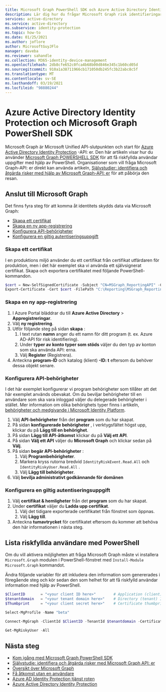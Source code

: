 ```yaml
---
title: Microsoft Graph PowerShell SDK och Azure Active Directory Identity Protection
description: Lär dig hur du frågar Microsoft Graph risk identifieringar och tillhör ande information från Azure Active Directory
services: active-directory
ms.service: active-directory
ms.subservice: identity-protection
ms.topic: how-to
ms.date: 01/25/2021
ms.author: joflore
author: MicrosoftGuyJFlo
manager: daveba
ms.reviewer: sahandle
ms.collection: M365-identity-device-management
ms.openlocfilehash: 2db8cfe652c0fca4b68b00d846e345c1b60cd05d
ms.sourcegitcommit: 910a1a38711966cb171050db245fc3b22abc8c5f
ms.translationtype: MT
ms.contentlocale: sv-SE
ms.lasthandoff: 03/19/2021
ms.locfileid: "98880244"
---
```

# <a name="azure-active-directory-identity-protection-and-the-microsoft-graph-powershell-sdk"></a>Azure Active Directory Identity Protection och Microsoft Graph PowerShell SDK

Microsoft Graph är Microsoft Unified API-slutpunkten och start för [Azure Active Directory Identity Protection](./overview-identity-protection.md) -API: er. Den här artikeln visar hur du använder [Microsoft Graph POWERSHELL SDK](/graph/powershell/get-started) för att få riskfyllda användar uppgifter med hjälp av PowerShell. Organisationer som vill fråga Microsoft Graph-API: er direkt kan använda artikeln, [Självstudier: identifiera och åtgärda risker med hjälp av Microsoft Graph-API: er](/graph/tutorial-riskdetection-api) för att påbörja den resan.


## <a name="connect-to-microsoft-graph"></a>Anslut till Microsoft Graph

Det finns fyra steg för att komma åt identitets skydds data via Microsoft Graph:

- [Skapa ett certifikat](#create-a-certificate)
- [Skapa en ny app-registrering](#create-a-new-app-registration)
- [Konfigurera API-behörigheter](#configure-api-permissions)
- [Konfigurera en giltig autentiseringsuppgift](#configure-a-valid-credential)

### <a name="create-a-certificate"></a>Skapa ett certifikat

I en produktions miljö använder du ett certifikat från certifikat utfärdaren för produktion, men i det här exemplet ska vi använda ett självsignerat certifikat. Skapa och exportera certifikatet med följande PowerShell-kommandon.

```powershell
$cert = New-SelfSignedCertificate -Subject "CN=MSGraph_ReportingAPI" -CertStoreLocation "Cert:\CurrentUser\My" -KeyExportPolicy Exportable -KeySpec Signature -KeyLength 2048 -KeyAlgorithm RSA -HashAlgorithm SHA256
Export-Certificate -Cert $cert -FilePath "C:\Reporting\MSGraph_ReportingAPI.cer"
```

### <a name="create-a-new-app-registration"></a>Skapa en ny app-registrering

1. I Azure Portal bläddrar du till **Azure Active Directory**  >  **Appregistreringar**.
1. Välj **ny registrering**.
1. Utför följande steg på sidan **skapa** :
   1. I text rutan **namn** anger du ett namn för ditt program (t. ex. Azure AD-API för risk identifiering).
   1. Under **typer av konto typer som stöds** väljer du den typ av konton som ska använda API: erna.
   1. Välj **Register** (Registrera).
1. Anteckna **program-ID** och katalog (klient) **-ID: t** eftersom du behöver dessa objekt senare.

### <a name="configure-api-permissions"></a>Konfigurera API-behörigheter

I det här exemplet konfigurerar vi program behörigheter som tillåter att det här exemplet används obevakat. Om du beviljar behörigheter till en användare som ska vara inloggad väljer du delegerade behörigheter i stället. Mer information om olika behörighets typer finns i artikeln, [behörigheter och medgivande i Microsoft Identity Platform](../develop/v2-permissions-and-consent.md#permission-types).

1. Välj **API-behörigheter** från det **program** som du har skapat.
1. På sidan **konfigurerade behörigheter** , i verktygsfältet högst upp, klickar du på **Lägg till en behörighet**.
1. På sidan **Lägg till API-åtkomst** klickar du på **Välj ett API**.
1. På sidan **Välj ett API** väljer du **Microsoft Graph** och klickar sedan på **Välj**.
1. På sidan **begär API-behörigheter** : 
   1. Välj **Programbehörigheter**.
   1. Markera kryss rutorna bredvid `IdentityRiskEvent.Read.All` och `IdentityRiskyUser.Read.All` .
   1. Välj **Lägg till behörigheter**.
1. Välj **bevilja administrativt godkännande för domänen** 

### <a name="configure-a-valid-credential"></a>Konfigurera en giltig autentiseringsuppgift

1. Välj **certifikat & hemligheter** från det **program** som du har skapat.
1. Under **certifikat** väljer du **Ladda upp certifikat**.
   1. Välj det tidigare exporterade certifikatet från fönstret som öppnas.
   1. Välj **Lägg till**.
1. Anteckna **tumavtrycket** för certifikatet eftersom du kommer att behöva den här informationen i nästa steg.

## <a name="list-risky-users-using-powershell"></a>Lista riskfyllda användare med PowerShell

Om du vill aktivera möjligheten att fråga Microsoft Graph måste vi installera `Microsoft.Graph` modulen i PowerShell-fönstret med `Install-Module Microsoft.Graph` kommandot.

Ändra följande variabler för att inkludera den information som genererades i föregående steg och kör sedan den som helhet för att få riskfylld användar information med hjälp av PowerShell.

```powershell
$ClientID       = "<your client ID here>"        # Application (client) ID gathered when creating the app registration
$tenantdomain   = "<your tenant domain here>"    # Directory (tenant) ID gathered when creating the app registration
$Thumbprint     = "<your client secret here>"    # Certificate thumbprint gathered when configuring your credential

Select-MgProfile -Name "beta"
  
Connect-MgGraph -ClientId $ClientID -TenantId $tenantdomain -CertificateThumbprint $Thumbprint

Get-MgRiskyUser -All
```

## <a name="next-steps"></a>Nästa steg

- [Kom igång med Microsoft Graph PowerShell SDK](/graph/powershell/get-started)
- [Självstudie: identifiera och åtgärda risker med Microsoft Graph API: er](/graph/tutorial-riskdetection-api)
- [Översikt över Microsoft Graph](https://developer.microsoft.com/graph/docs)
- [Få åtkomst utan en användare](/graph/auth-v2-service)
- [Azure AD Identity Protection tjänst roten](/graph/api/resources/identityprotectionroot)
- [Azure Active Directory Identity Protection](./overview-identity-protection.md)
